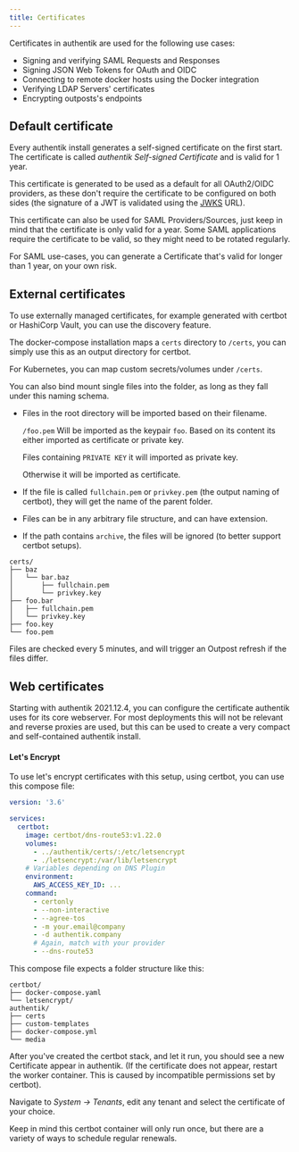 ```yaml
---
title: Certificates
---
```


Certificates in authentik are used for the following use cases:

- Signing and verifying SAML Requests and Responses
- Signing JSON Web Tokens for OAuth and OIDC
- Connecting to remote docker hosts using the Docker integration
- Verifying LDAP Servers' certificates
- Encrypting outposts's endpoints

## Default certificate

Every authentik install generates a self-signed certificate on the first start. The certificate is called *authentik Self-signed Certificate* and is valid for 1 year.

This certificate is generated to be used as a default for all OAuth2/OIDC providers, as these don't require the certificate to be configured on both sides (the signature of a JWT is validated using the [JWKS](https://auth0.com/docs/security/tokens/json-web-tokens/json-web-key-sets) URL).

This certificate can also be used for SAML Providers/Sources, just keep in mind that the certificate is only valid for a year. Some SAML applications require the certificate to be valid, so they might need to be rotated regularly.

For SAML use-cases, you can generate a Certificate that's valid for longer than 1 year, on your own risk.

## External certificates

To use externally managed certificates, for example generated with certbot or HashiCorp Vault, you can use the discovery feature.

The docker-compose installation maps a `certs` directory to `/certs`, you can simply use this as an output directory for certbot.

For Kubernetes, you can map custom secrets/volumes under `/certs`.

You can also bind mount single files into the folder, as long as they fall under this naming schema.

- Files in the root directory will be imported based on their filename.

    `/foo.pem` Will be imported as the keypair `foo`. Based on its content its either imported as certificate or private key.

    Files containing `PRIVATE KEY` it will imported as private key.

    Otherwise it will be imported as certificate.

- If the file is called `fullchain.pem` or `privkey.pem` (the output naming of certbot), they will get the name of the parent folder.
- Files can be in any arbitrary file structure, and can have extension.
- If the path contains `archive`, the files will be ignored (to better support certbot setups).

```
certs/
├── baz
│   └── bar.baz
│       ├── fullchain.pem
│       └── privkey.key
├── foo.bar
│   ├── fullchain.pem
│   └── privkey.key
├── foo.key
└── foo.pem
```

Files are checked every 5 minutes, and will trigger an Outpost refresh if the files differ.

## Web certificates

Starting with authentik 2021.12.4, you can configure the certificate authentik uses for its core webserver. For most deployments this will not be relevant and reverse proxies are used, but this can be used to create a very compact and self-contained authentik install.

#### Let's Encrypt

To use let's encrypt certificates with this setup, using certbot, you can use this compose file:

```yaml
version: '3.6'

services:
  certbot:
    image: certbot/dns-route53:v1.22.0
    volumes:
      - ../authentik/certs/:/etc/letsencrypt
      - ./letsencrypt:/var/lib/letsencrypt
    # Variables depending on DNS Plugin
    environment:
      AWS_ACCESS_KEY_ID: ...
    command:
      - certonly
      - --non-interactive
      - --agree-tos
      - -m your.email@company
      - -d authentik.company
      # Again, match with your provider
      - --dns-route53
```

This compose file expects a folder structure like this:

```
certbot/
├── docker-compose.yaml
└── letsencrypt/
authentik/
├── certs
├── custom-templates
├── docker-compose.yml
└── media
```

After you've created the certbot stack, and let it run, you should see a new Certificate appear in authentik. (If the certificate does not appear, restart the worker container. This is caused by incompatible permissions set by certbot).

Navigate to *System -> Tenants*, edit any tenant and select the certificate of your choice.

Keep in mind this certbot container will only run once, but there are a variety of ways to schedule regular renewals.
